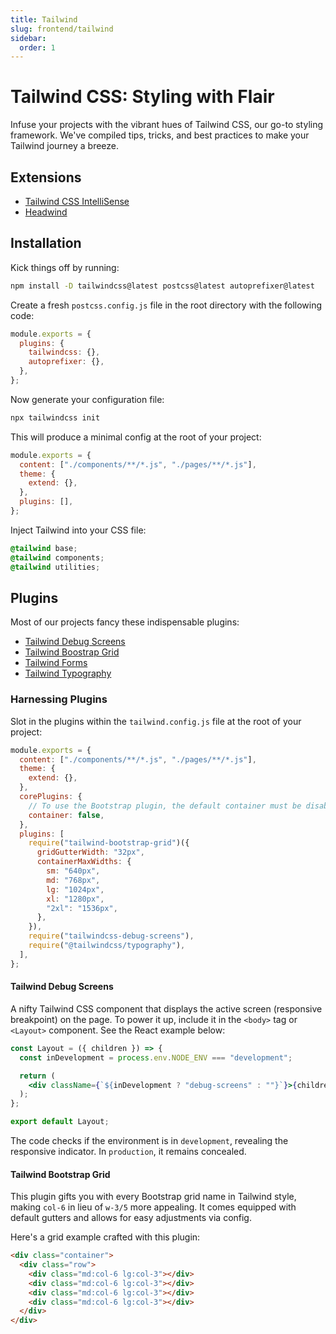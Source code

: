 ```yaml
---
title: Tailwind
slug: frontend/tailwind
sidebar:
  order: 1
---
```


# Tailwind CSS: Styling with Flair

Infuse your projects with the vibrant hues of Tailwind CSS, our go-to styling framework. We've compiled tips, tricks, and best practices to make your Tailwind journey a breeze.

## Extensions

- [Tailwind CSS IntelliSense](https://marketplace.visualstudio.com/items?itemName=bradlc.vscode-tailwindcss)
- [Headwind](https://marketplace.visualstudio.com/items?itemName=heybourn.headwind)

## Installation

Kick things off by running:

```bash
npm install -D tailwindcss@latest postcss@latest autoprefixer@latest
```

Create a fresh `postcss.config.js` file in the root directory with the following code:

```js
module.exports = {
  plugins: {
    tailwindcss: {},
    autoprefixer: {},
  },
};
```

Now generate your configuration file:

```bash
npx tailwindcss init
```

This will produce a minimal config at the root of your project:

```javascript
module.exports = {
  content: ["./components/**/*.js", "./pages/**/*.js"],
  theme: {
    extend: {},
  },
  plugins: [],
};
```

Inject Tailwind into your CSS file:

```css
@tailwind base;
@tailwind components;
@tailwind utilities;
```

## Plugins

Most of our projects fancy these indispensable plugins:

- [Tailwind Debug Screens](https://github.com/jorenvanhee/tailwindcss-debug-screens)
- [Tailwind Boostrap Grid](https://github.com/karolis-sh/tailwind-bootstrap-grid)
- [Tailwind Forms](https://github.com/tailwindlabs/tailwindcss-forms)
- [Tailwind Typography](https://github.com/tailwindlabs/tailwindcss-typography)

### Harnessing Plugins

Slot in the plugins within the `tailwind.config.js` file at the root of your project:

```javascript
module.exports = {
  content: ["./components/**/*.js", "./pages/**/*.js"],
  theme: {
    extend: {},
  },
  corePlugins: {
    // To use the Bootstrap plugin, the default container must be disabled
    container: false,
  },
  plugins: [
    require("tailwind-bootstrap-grid")({
      gridGutterWidth: "32px",
      containerMaxWidths: {
        sm: "640px",
        md: "768px",
        lg: "1024px",
        xl: "1280px",
        "2xl": "1536px",
      },
    }),
    require("tailwindcss-debug-screens"),
    require("@tailwindcss/typography"),
  ],
};
```

#### Tailwind Debug Screens

A nifty Tailwind CSS component that displays the active screen (responsive breakpoint) on the page. To power it up, include it in the `<body>` tag or `<Layout>` component. See the React example below:

```jsx
const Layout = ({ children }) => {
  const inDevelopment = process.env.NODE_ENV === "development";

  return (
    <div className={`${inDevelopment ? "debug-screens" : ""}`}>{children}</div>
  );
};

export default Layout;
```

The code checks if the environment is in `development`, revealing the responsive indicator. In `production`, it remains concealed.

#### Tailwind Bootstrap Grid

This plugin gifts you with every Bootstrap grid name in Tailwind style, making `col-6` in lieu of `w-3/5` more appealing. It comes equipped with default gutters and allows for easy adjustments via config.

Here's a grid example crafted with this plugin:

```html
<div class="container">
  <div class="row">
    <div class="md:col-6 lg:col-3"></div>
    <div class="md:col-6 lg:col-3"></div>
    <div class="md:col-6 lg:col-3"></div>
    <div class="md:col-6 lg:col-3"></div>
  </div>
</div>
```
